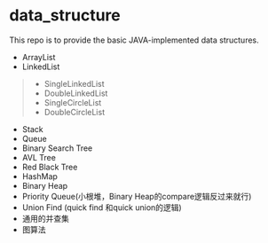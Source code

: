 # data_structure
This repo is to provide the basic JAVA-implemented data structures.
* ArrayList
* LinkedList
> * SingleLinkedList
> * DoubleLinkedList
> * SingleCircleList
> * DoubleCircleList
* Stack
* Queue
* Binary Search Tree
* AVL Tree
* Red Black Tree
* HashMap
* Binary Heap
* Priority Queue(小根堆，Binary Heap的compare逻辑反过来就行)
* Union Find (quick find 和quick union的逻辑)
* 通用的并查集
* 图算法